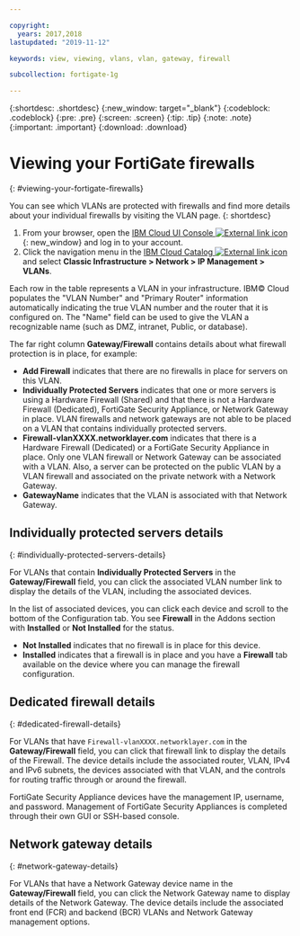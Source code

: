 ```yaml
---

copyright:
  years: 2017,2018
lastupdated: "2019-11-12"

keywords: view, viewing, vlans, vlan, gateway, firewall

subcollection: fortigate-1g

---
```


{:shortdesc: .shortdesc}
{:new_window: target="_blank"}
{:codeblock: .codeblock}
{:pre: .pre}
{:screen: .screen}
{:tip: .tip}
{:note: .note}
{:important: .important}
{:download: .download}

# Viewing your FortiGate firewalls
{: #viewing-your-fortigate-firewalls}

You can see which VLANs are protected with firewalls and find more details about your individual firewalls by visiting the VLAN page.
{: shortdesc}

1. From your browser, open the [IBM Cloud UI Console ![External link icon](../../icons/launch-glyph.svg "External link icon")](https://cloud.ibm.com/classic/security/firewalls/multivlan/provision){: new_window} and log in to your account.
2. Click the navigation menu in the [IBM Cloud Catalog ![External link icon](../../icons/launch-glyph.svg "External link icon")](https://cloud.ibm.com) and select **Classic Infrastructure > Network > IP Management > VLANs**.

Each row in the table represents a VLAN in your infrastructure. IBM© Cloud populates the "VLAN Number" and "Primary Router" information automatically indicating the true VLAN number and the router that it is configured on. The "Name" field can be used to give the VLAN a recognizable name (such as DMZ, intranet, Public, or database).

The far right column **Gateway/Firewall** contains details about what firewall protection is in place, for example:

* **Add Firewall** indicates that there are no firewalls in place for servers on this VLAN.
* **Individually Protected Servers** indicates that one or more servers is using a Hardware Firewall (Shared) and that there is not a Hardware Firewall (Dedicated), FortiGate Security Appliance, or Network Gateway in place. VLAN firewalls and network gateways are not able to be placed on a VLAN that contains individually protected servers.
* **Firewall-vlanXXXX.networklayer.com** indicates that there is a Hardware Firewall (Dedicated) or a FortiGate Security Appliance in place. Only one VLAN firewall or Network Gateway can be associated with a VLAN. Also, a server can be protected on the public VLAN by a VLAN firewall and associated on the private network with a Network Gateway.
* **GatewayName** indicates that the VLAN is associated with that Network Gateway.

## Individually protected servers details
{: #individually-protected-servers-details}

For VLANs that contain **Individually Protected Servers** in the **Gateway/Firewall** field, you can click the associated VLAN number link to display the details of the VLAN, including the associated devices.

In the list of associated devices, you can click each device and scroll to the bottom of the Configuration tab. You see **Firewall** in the Addons section with **Installed** or **Not Installed** for the status.

* **Not Installed** indicates that no firewall is in place for this device.
* **Installed** indicates that a firewall is in place and you have a **Firewall** tab available on the device where you can manage the firewall configuration.

## Dedicated firewall details
{: #dedicated-firewall-details}

For VLANs that have `Firewall-vlanXXXX.networklayer.com` in the **Gateway/Firewall** field, you can click that firewall link to display the details of the Firewall. The device details include the associated router, VLAN, IPv4 and IPv6 subnets, the devices associated with that VLAN, and the controls for routing traffic through or around the firewall.

FortiGate Security Appliance devices have the management IP, username, and password. Management of FortiGate Security Appliances is completed through their own GUI or SSH-based console.

## Network gateway details
{: #network-gateway-details}

For VLANs that have a Network Gateway device name in the **Gateway/Firewall** field, you can click the Network Gateway name to display details of the Network Gateway. The device details include the associated front end (FCR) and backend (BCR) VLANs and Network Gateway management options.
